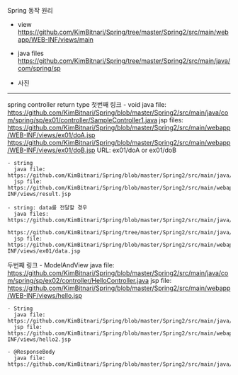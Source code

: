 Spring 동작 원리
  - view
    https://github.com/KimBitnari/Spring/tree/master/Spring2/src/main/webapp/WEB-INF/views/main
  
  - java files
    https://github.com/KimBitnari/Spring/tree/master/Spring2/src/main/java/com/spring/sp
  
  - 사진
    

<hr>

spring controller return type
  첫번째 링크
    - void
      java file: https://github.com/KimBitnari/Spring/blob/master/Spring2/src/main/java/com/spring/sp/ex01/controller/SampleController1.java
      jsp files: https://github.com/KimBitnari/Spring/blob/master/Spring2/src/main/webapp/WEB-INF/views/ex01/doA.jsp
                 https://github.com/KimBitnari/Spring/blob/master/Spring2/src/main/webapp/WEB-INF/views/ex01/doB.jsp
      URL: ex01/doA or ex01/doB

    - string
      java file: https://github.com/KimBitnari/Spring/blob/master/Spring2/src/main/java/com/spring/sp/ex01/controller/SampleController2.java
      jsp file: https://github.com/KimBitnari/Spring/blob/master/Spring2/src/main/webapp/WEB-INF/views/result.jsp

    - string: data를 전달할 경우
      java files: https://github.com/KimBitnari/Spring/blob/master/Spring2/src/main/java/com/spring/sp/ex01/controller/SampleController3.java
                  https://github.com/KimBitnari/Spring/tree/master/Spring2/src/main/java/com/spring/sp/ex01/vo
      jsp file: https://github.com/KimBitnari/Spring/blob/master/Spring2/src/main/webapp/WEB-INF/views/ex01/data.jsp
  
  두번째 링크
    - ModelAndView
      java file: https://github.com/KimBitnari/Spring/blob/master/Spring2/src/main/java/com/spring/sp/ex02/controller/HelloController.java
      jsp file: https://github.com/KimBitnari/Spring/blob/master/Spring2/src/main/webapp/WEB-INF/views/hello.jsp
      
    - String
      java file: https://github.com/KimBitnari/Spring/blob/master/Spring2/src/main/java/com/spring/sp/ex02/controller/HelloController2.java
      jsp file: https://github.com/KimBitnari/Spring/blob/master/Spring2/src/main/webapp/WEB-INF/views/hello2.jsp
      
    - @ResponseBody
      java file: https://github.com/KimBitnari/Spring/blob/master/Spring2/src/main/java/com/spring/sp/ex02/controller/HelloController3.java
